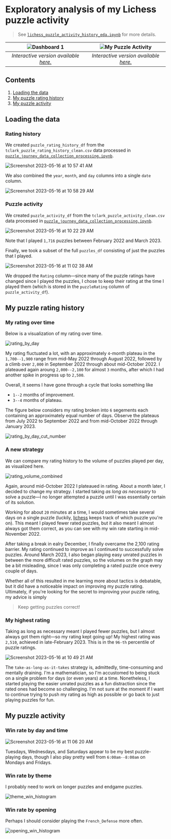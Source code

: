 # Exploratory analysis of my Lichess puzzle activity
>See [`lichess_puzzle_activity_history_eda.ipynb`](https://github.com/clarkti5/lichess-puzzle-journey/blob/main/Exploratory%20Analysis/lichess_puzzle_activity_history_eda.ipynb) for more details.

|![Dashboard 1](https://github.com/clarkti5/lichess-puzzle-journey/assets/50031286/3f9fc756-e222-43c8-a80a-b8c65284dd41)|![My Puzzle Activity](https://github.com/clarkti5/lichess-puzzle-journey/assets/50031286/9d6e7d5e-a2d1-475d-b0cf-33029cd1cbb9)|
|:--:|:--:|
|*Interactive version available [here.](https://public.tableau.com/views/MyLichessPuzzleRatingHistory/Sheet1?:language=en-US&:display_count=n&:origin=viz_share_link)* | *Interactive version available [here.](https://public.tableau.com/views/MyLichessPuzzleActivity/MyPuzzleActivity?:language=en-US&:display_count=n&:origin=viz_share_link)*|

## Contents
1. [Loading the data](#data)
2. [My puzzle rating history](#history)
3. [My puzzle activity](#activity)

## Loading the data <a name=data></a>

### Rating history

We created `puzzle_rating_history_df` from the `tclark_puzzle_rating_history_clean.csv` data processed in [`puzzle_journey_data_collection_processing.ipynb`](https://github.com/clarkti5/lichess-puzzle-journey/blob/main/Data%20Collection%20and%20Processing/puzzle_journey_data_collection_processing.ipynb).

![Screenshot 2023-05-16 at 10 57 41 AM](https://github.com/clarkti5/lichess-puzzle-journey/assets/50031286/9f3290d3-6362-437c-b75a-0591fd22a50f)

We also combined the `year`, `month`, and `day` columns into a single `date` column.

![Screenshot 2023-05-16 at 10 58 29 AM](https://github.com/clarkti5/lichess-puzzle-journey/assets/50031286/8184edd9-66cb-499f-a83e-d19c0bdd3bd5)

### Puzzle activity

We created `puzzle_activity_df` from the `tclark_puzzle_activity_clean.csv` data processed in [`puzzle_journey_data_collection_processing.ipynb`](https://github.com/clarkti5/lichess-puzzle-journey/blob/main/Data%20Collection%20and%20Processing/puzzle_journey_data_collection_processing.ipynb).

![Screenshot 2023-05-16 at 10 22 29 AM](https://github.com/clarkti5/lichess-puzzle-journey/assets/50031286/02b3033c-85d8-478b-a5d8-caec7013b243)

Note that I played `1,716` puzzles between February 2022 and March 2023.

Finally, we took a subset of the full `puzzles_df` consisting of just the puzzles that I played.

![Screenshot 2023-05-16 at 11 02 38 AM](https://github.com/clarkti5/lichess-puzzle-journey/assets/50031286/2f148bbf-196e-4dfe-ada5-0ee1dcc4d87b)

We dropped the `Rating` column—since many of the puzzle ratings have changed since I played the puzzles, I chose to keep their rating at the time I played them (which is stored in the `puzzleRating` column of `puzzle_activity_df`).

## My puzzle rating history <a name=history></a>

### My rating over time

Below is a visualization of my rating over time.

![rating_by_day](https://github.com/clarkti5/lichess-puzzle-journey/assets/50031286/66de15c0-b974-4027-886b-e5cfcc29fda3)

My rating fluctuated a lot, with an approximately `4`-month plateau in the `1,700--1,900` range from mid-May 2022 through August 2022, followed by a climb over `2,000` in September 2022 through about mid-October 2022. I plateaued again aroung `2,000--2,100` for almost `3` months, after which I had another spike in progress up to `2,500`.

Overall, it seems I have gone through a cycle that looks something like

- `1--2` months of improvement.
- `3--4` months of plateau.

The figure below considers my rating broken into `6` segements each containing an approximately equal number of days. Observe the plateaus from July 2022 to September 2022 and from mid-October 2022 through January 2023.

![rating_by_day_cut_number](https://github.com/clarkti5/lichess-puzzle-journey/assets/50031286/a0b35a55-c7de-429c-8871-c9bbbe637cf7)

### A new strategy

We can compare my rating history to the volume of puzzles played per day, as visualized here.

![rating_volume_combined](https://github.com/clarkti5/lichess-puzzle-journey/assets/50031286/57ec7a5e-6b7f-4a4c-9357-1952e4527061)

Again, around mid-October 2022 I plateaued in rating. About a month later, I decided to change my strategy. I started taking *as long as necessary* to solve a puzzle—I no longer attempted a puzzle until I was essentially certain of its solution. 

Working for about `20` minutes at a time, I would sometimes take several days on a single puzzle (luckily, [lichess](https://lichess.org) keeps track of which puzzle you're on). This meant I played fewer rated puzzles, but it also meant I almost always got them correct, as you can see with my win rate starting in mid-November 2022.

After taking a break in ealry December, I finally overcame the 2,100 rating barrier. My rating continued to improve as I continued to successfully solve puzzles. Around March 2023, I also began playing easy unrated puzzles in between the more difficult rated puzzles, so the volumes on the graph may be a bit misleading, since I was only completing a rated puzzle once every couple of days.

Whether all of this resulted in me learning more about tactics is debatable, but it did have a noticeable impact on improving my puzzle rating. Ultimately, if you're looking for the secret to improving your puzzle rating, my advice is simply

>Keep getting puzzles correct!

### My highest rating

Taking as long as necessary meant I played fewer puzzles, but I almost always got them right—so my rating kept going up! My highest rating was `2,510`, achieved in late-February 2023. This is in the `96-th` percentile of puzzle ratings.

![Screenshot 2023-05-16 at 10 49 21 AM](https://github.com/clarkti5/lichess-puzzle-journey/assets/50031286/e8899106-54e5-418e-9480-deda0f1a16d5)

The `take-as-long-as-it-takes` strategy is, admittedly, time-consuming and mentally draining. I'm a mathematician, so I'm accustomed to being stuck on a single problem for days (or even years) at a time. Nonetheless, I started playing the easier unrated puzzles as a fun distraction since the rated ones had become so challenging. I'm not sure at the moment if I want to continue trying to push my rating as high as possible or go back to just playing puzzles for fun.

## My puzzle activity <a name=activity></a>

### Win rate by day and time

![Screenshot 2023-05-16 at 11 06 20 AM](https://github.com/clarkti5/lichess-puzzle-journey/assets/50031286/1e91e5fa-e567-4b0a-b7fa-1a7ad8114aa1)

Tuesdays, Wednesdays, and Saturdays appear to be my best puzzle-playing days, though I also play pretty well from `6:00am--8:00am` on Mondays and Fridays.

### Win rate by theme

I probably need to work on longer puzzles and endgame puzzles.

![theme_win_histogram](https://github.com/clarkti5/lichess-puzzle-journey/assets/50031286/613b75e9-34f6-41e0-884e-4ed163a2f606)

### Win rate by opening

Perhaps I should consider playing the `French_Defense` more often.

![opening_win_histogram](https://github.com/clarkti5/lichess-puzzle-journey/assets/50031286/aa1770cd-1ed2-474f-b638-680df2ba99f4)





